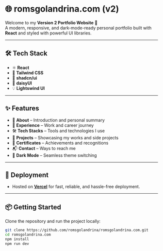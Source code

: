 # 🌐 romsgolandrina.com (v2)

Welcome to my **Version 2 Portfolio Website** 🚀  
A modern, responsive, and dark-mode-ready personal portfolio built with **React** and styled with powerful UI libraries.  

---

## 🛠 Tech Stack
- ⚛️ **React**
- 🎨 **Tailwind CSS**
- 🧩 **shadcn/ui**
- 🌼 **daisyUI**
- 💡 **Lightswind UI**

---

## ✨ Features
- 👤 **About** – Introduction and personal summary  
- 💼 **Experience** – Work and career journey  
- 🛠 **Tech Stacks** – Tools and technologies I use  
- 📂 **Projects** – Showcasing my works and side projects  
- 📜 **Certificates** – Achievements and recognitions  
- 📬 **Contact** – Ways to reach me  
- 🌙 **Dark Mode** – Seamless theme switching  

---

## 🚀 Deployment
- Hosted on **[Vercel](https://vercel.com/)** for fast, reliable, and hassle-free deployment.  

---

## 📦 Getting Started
Clone the repository and run the project locally:

```bash
git clone https://github.com/romsgolandrina/romsgolandrina.com.git
cd romsgolandrina.com
npm install
npm run dev
